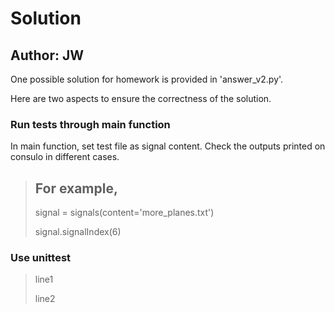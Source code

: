 Solution
====================
Author: JW
---------------------

One possible solution for homework is provided in 'answer_v2.py'.

Here are two aspects to ensure the correctness of the solution.
### Run tests through main function
In main function, set test file as signal content. Check the outputs 
printed on consulo in different cases.
>  ## For example,
>
> signal = signals(content='more_planes.txt')
> 
> signal.signalIndex(6)

### Use unittest

> line1
>
> line2
